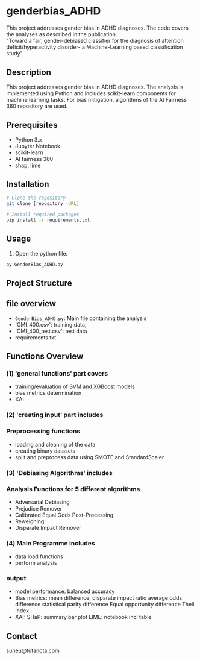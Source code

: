 # genderbias_ADHD
This project addresses gender bias in ADHD diagnoses. 
The code covers the analyses as described in the publication  
"Toward a fair, gender-debiased classifier for the diagnosis of attention deficit/hyperactivity disorder- a Machine-Learning based classification study"


## Description
This project addresses gender bias in ADHD diagnoses. 
The analysis is implemented using Python and includes scikit-learn components for machine learning tasks.
For bias mitigation, algorithms of the AI Fairness 360 repository are used. 


## Prerequisites
- Python 3.x
- Jupyter Notebook
- scikit-learn
- AI fairness 360
- shap, lime


## Installation
```bash
# Clone the repository
git clone [repository -URL]

# Install required packages
pip install -r requirements.txt
```

## Usage
1. Open the python file:
```bash
py GenderBias_ADHD.py
```


## Project Structure
## file overview
- `GenderBias_ADHD.py`: Main file containing the analysis
- 'CMI_400.csv': training data, 
- 'CMI_400_test.csv': test data
- requirements.txt

## Functions Overview
### (1) 'general functions' part covers 
- training/evaluation of SVM and XGBoost models  
- bias metrics determination
- XAI

### (2) 'creating input' part includes 
### Preprocessing functions
- loading and cleaning of the data
- creating binary datasets
- split and preprocess data using SMOTE and StandardScaler

### (3) 'Debiasing Algorithms' includes 
### Analysis Functions for 5 different algorithms 
- Adversarial Debiasing
- Prejudice Remover
- Calibrated Equal Odds Post-Processing
- Reweighing
- Disparate Impact Remover 

### (4) Main Programme includes
- data load functions
- perform analysis

### output
- model performance: balanced accuracy
- Bias metrics: mean difference, 
		disparate impact ratio
		average odds difference 
		statistical parity difference
		Equal opportunity difference 
		Theil Index
- XAI:	SHaP: summary bar plot
	LIME: notebook incl table   


## Contact
suneu@tutanota.com




